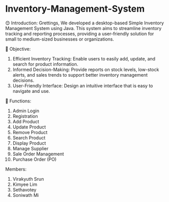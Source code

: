 # Inventory-Management-System

😊 Introduction: 
Grettings, We developed a desktop-based Simple Inventory Management System using Java. This system aims to streamline inventory tracking and reporting processes, providing a user-friendly solution for small to medium-sized businesses or organizations.

📍 Objective: 
1. Efficient Inventory Tracking: Enable users to easily add, update, and search for product information.
2. Informed Decision-Making: Provide reports on stock levels, low-stock alerts, and sales trends to support better inventory management decisions.
3. User-Friendly Interface: Design an intuitive interface that is easy to navigate and use.

🤖 Functions:
1. Admin Login
2. Registration
3. Add Product
4. Update Product
5. Remove Product 
6. Search Product 
7. Display Product
8. Manage Supplier
9. Sale Order Management
10. Purchase Order (PO)

Members:
1. Virakyuth Srun
2. Kimyee Lim
3. Sethavotey
4. Soniwath Mi
